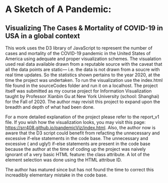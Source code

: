 # A Sketch of A Pandemic:
## Visualizing The Cases & Mortality of COVID-19 in USA in a global context
This work uses the D3 library of JavaScript to represent the number of cases and mortality of the COVID-19 pandemic in the United States of America using adequate and proper visualization schemes. The visualation used real data available drawn from a reputable source with the caveat that all the data points are static— i.e. the data is not drawn from a soucre with real time updates. So the statistics shown pertains to the year 2020, at the time the project was undertaken. To run the visualization use the index.html file found in the sourceCodes folder and run it on a localhost. The project itself was submitted as my course project for Information Visualization taught by Professor Xianbin Gu at New York University (school: Shanghai) for the Fall of 2020. The author may revisit this project to expand upon the breadth and depth of what had been done.

For a more detailed explanation of the project please refer to the report_v1 file. If you wish how the visualization looks, you may visit this page: https://srr408.github.io/pandemicViz/index.html. Also, the author now is aware that the D3 script could benefit from refacting the unnecessary and excessive if-else statements in the code base. The unnecessary and excessive ( and ugly!) if-else statements are present in the code base because the author at the time of coding up the project was naively ignorant of a very basic HTML feature: the class attribute. A lot of the element selection was done using the HTML attribue ID. 

The author has matured since but has not found the time to correct this increadibly elementary mistake in the code base.
